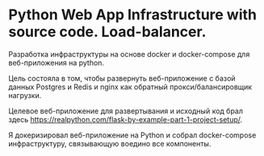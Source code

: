# Python Web App Infrastructure with source code. Load-balancer.


Разработка инфраструктуры на основе docker и docker-compose для веб-приложения на python.

Цель состояла в том, чтобы развернуть веб-приложение с базой данных Postgres и Redis и nginx как
обратный прокси/балансировщик нагрузки.

Целевое веб-приложение для развертывания и исходный код брал здесь https://realpython.com/flask-by-example-part-1-project-setup/.

Я докеризировал веб-приложение на Python и собрал docker-compose инфраструктуру, связывающую воедино все компоненты.
